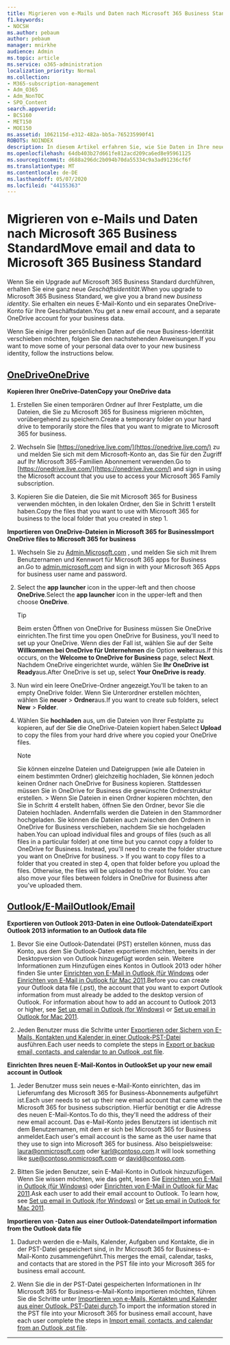 ```yaml
---
title: Migrieren von e-Mails und Daten nach Microsoft 365 Business Standard
f1.keywords:
- NOCSH
ms.author: pebaum
author: pebaum
manager: mnirkhe
audience: Admin
ms.topic: article
ms.service: o365-administration
localization_priority: Normal
ms.collection:
- M365-subscription-management
- Adm_O365
- Adm_NonTOC
- SPO_Content
search.appverid:
- BCS160
- MET150
- MOE150
ms.assetid: 1062115d-e312-482a-bb5a-765235990f41
ROBOTS: NOINDEX
description: In diesem Artikel erfahren Sie, wie Sie Daten in Ihre neue Geschäftsidentität umlegen.
ms.openlocfilehash: 64db403b27d661fe812acd209ca6ed8e95961125
ms.sourcegitcommit: d688a296dc2b094b70da55334c9a3ad91236cf6f
ms.translationtype: MT
ms.contentlocale: de-DE
ms.lasthandoff: 05/07/2020
ms.locfileid: "44155363"
---
```

# <a name="move-email-and-data-to-microsoft-365-business-standard"></a><span data-ttu-id="69fe4-103">Migrieren von e-Mails und Daten nach Microsoft 365 Business Standard</span><span class="sxs-lookup"><span data-stu-id="69fe4-103">Move email and data to Microsoft 365 Business Standard</span></span>

<span data-ttu-id="69fe4-104">Wenn Sie ein Upgrade auf Microsoft 365 Business Standard durchführen, erhalten Sie eine ganz neue *Geschäftsidentität*.</span><span class="sxs-lookup"><span data-stu-id="69fe4-104">When you upgrade to Microsoft 365 Business Standard, we give you a brand new  *business identity*.</span></span> <span data-ttu-id="69fe4-105">Sie erhalten ein neues E-Mail-Konto und ein separates OneDrive-Konto für Ihre Geschäftsdaten.</span><span class="sxs-lookup"><span data-stu-id="69fe4-105">You get a new email account, and a separate OneDrive account for your business data.</span></span> 
  
<span data-ttu-id="69fe4-106">Wenn Sie einige Ihrer persönlichen Daten auf die neue Business-Identität verschieben möchten, folgen Sie den nachstehenden Anweisungen.</span><span class="sxs-lookup"><span data-stu-id="69fe4-106">If you want to move some of your personal data over to your new business identity, follow the instructions below.</span></span>
  
## <a name="onedrive"></a>[<span data-ttu-id="69fe4-107">OneDrive</span><span class="sxs-lookup"><span data-stu-id="69fe4-107">OneDrive</span></span>](#tab/OneDrive)
  
 <span data-ttu-id="69fe4-108">**Kopieren Ihrer OneDrive-Daten**</span><span class="sxs-lookup"><span data-stu-id="69fe4-108">**Copy your OneDrive data**</span></span>
1. <span data-ttu-id="69fe4-109">Erstellen Sie einen temporären Ordner auf Ihrer Festplatte, um die Dateien, die Sie zu Microsoft 365 for Business migrieren möchten, vorübergehend zu speichern.</span><span class="sxs-lookup"><span data-stu-id="69fe4-109">Create a temporary folder on your hard drive to temporarily store the files that you want to migrate to Microsoft 365 for business.</span></span>
    
2. <span data-ttu-id="69fe4-110">Wechseln Sie [https://onedrive.live.com/](https://onedrive.live.com/) zu und melden Sie sich mit dem Microsoft-Konto an, das Sie für den Zugriff auf Ihr Microsoft 365-Familien Abonnement verwenden.</span><span class="sxs-lookup"><span data-stu-id="69fe4-110">Go to [https://onedrive.live.com/](https://onedrive.live.com/) and sign in using the Microsoft account that you use to access your Microsoft 365 Family subscription.</span></span> 
    
3. <span data-ttu-id="69fe4-111">Kopieren Sie die Dateien, die Sie mit Microsoft 365 for Business verwenden möchten, in den lokalen Ordner, den Sie in Schritt 1 erstellt haben.</span><span class="sxs-lookup"><span data-stu-id="69fe4-111">Copy the files that you want to use with Microsoft 365 for business to the local folder that you created in step 1.</span></span>
    
 <span data-ttu-id="69fe4-112">**Importieren von OneDrive-Dateien in Microsoft 365 for Business**</span><span class="sxs-lookup"><span data-stu-id="69fe4-112">**Import OneDrive files to Microsoft 365 for business**</span></span>
1. <span data-ttu-id="69fe4-113">Wechseln Sie zu [Admin.Microsoft.com](https://go.microsoft.com/fwlink/?LinkId=816877) , und melden Sie sich mit Ihrem Benutzernamen und Kennwort für Microsoft 365 apps for Business an.</span><span class="sxs-lookup"><span data-stu-id="69fe4-113">Go to [admin.microsoft.com](https://go.microsoft.com/fwlink/?LinkId=816877) and sign in with your Microsoft 365 Apps for business user name and password.</span></span> 
    
2. <span data-ttu-id="69fe4-114">Select the **app launcher** icon in the upper-left and then choose **OneDrive**.</span><span class="sxs-lookup"><span data-stu-id="69fe4-114">Select the **app launcher** icon in the upper-left and then choose **OneDrive**.</span></span>
  
    > [!TIP]
    > <span data-ttu-id="69fe4-115">Beim ersten Öffnen von OneDrive for Business müssen Sie OneDrive einrichten.</span><span class="sxs-lookup"><span data-stu-id="69fe4-115">The first time you open OneDrive for Business, you'll need to set up your OneDrive.</span></span> <span data-ttu-id="69fe4-116">Wenn dies der Fall ist, wählen Sie auf der Seite **Willkommen bei OneDrive für Unternehmen** die Option **weiter**aus.</span><span class="sxs-lookup"><span data-stu-id="69fe4-116">If this occurs, on the **Welcome to OneDrive for Business** page, select **Next**.</span></span> <span data-ttu-id="69fe4-117">Nachdem OneDrive eingerichtet wurde, wählen Sie **Ihr OneDrive ist Ready**aus.</span><span class="sxs-lookup"><span data-stu-id="69fe4-117">After OneDrive is set up, select **Your OneDrive is ready**.</span></span> 
  
3. <span data-ttu-id="69fe4-118">Nun wird ein leere OneDrive-Ordner angezeigt.</span><span class="sxs-lookup"><span data-stu-id="69fe4-118">You'll be taken to an empty OneDrive folder.</span></span> <span data-ttu-id="69fe4-119">Wenn Sie Unterordner erstellen möchten, wählen Sie **neuer** \> **Ordner**aus.</span><span class="sxs-lookup"><span data-stu-id="69fe4-119">If you want to create sub folders, select **New** \> **Folder**.</span></span>

4. <span data-ttu-id="69fe4-120">Wählen Sie **hochladen** aus, um die Dateien von Ihrer Festplatte zu kopieren, auf der Sie die OneDrive-Dateien kopiert haben.</span><span class="sxs-lookup"><span data-stu-id="69fe4-120">Select **Upload** to copy the files from your hard drive where you copied your OneDrive files.</span></span> 
  
    > [!NOTE]
    >  <span data-ttu-id="69fe4-p104">Sie können einzelne Dateien und Dateigruppen (wie alle Dateien in einem bestimmten Ordner) gleichzeitig hochladen, Sie können jedoch keinen Ordner nach OneDrive for Business kopieren. Stattdessen müssen Sie in OneDrive for Business die gewünschte Ordnerstruktur erstellen. >  Wenn Sie Dateien in einen Ordner kopieren möchten, den Sie in Schritt 4 erstellt haben, öffnen Sie den Ordner, bevor Sie die Dateien hochladen. Andernfalls werden die Dateien in den Stammordner hochgeladen. Sie können die Dateien auch zwischen den Ordnern in OneDrive for Business verschieben, nachdem Sie sie hochgeladen haben.</span><span class="sxs-lookup"><span data-stu-id="69fe4-p104">You can upload individual files and groups of files (such as all files in a particular folder) at one time but you cannot copy a folder to OneDrive for Business. Instead, you'll need to create the folder structure you want on OneDrive for business. >  If you want to copy files to a folder that you created in step 4, open that folder before you upload the files. Otherwise, the files will be uploaded to the root folder. You can also move your files between folders in OneDrive for Business after you've uploaded them.</span></span> 
  
## <a name="outlookemail"></a>[<span data-ttu-id="69fe4-126">Outlook/E-Mail</span><span class="sxs-lookup"><span data-stu-id="69fe4-126">Outlook/Email</span></span>](#tab/Outlook)
  
 <span data-ttu-id="69fe4-127">**Exportieren von Outlook 2013-Daten in eine Outlook-Datendatei**</span><span class="sxs-lookup"><span data-stu-id="69fe4-127">**Export Outlook 2013 information to an Outlook data file**</span></span>
1. <span data-ttu-id="69fe4-p105">Bevor Sie eine Outlook-Datendatei (PST) erstellen können, muss das Konto, aus dem Sie Outlook-Daten exportieren möchten, bereits in der Desktopversion von Outlook hinzugefügt worden sein. Weitere Informationen zum Hinzufügen eines Kontos in Outlook 2013 oder höher finden Sie unter [Einrichten von E-Mail in Outlook (für Windows](https://support.office.com/article/6e27792a-9267-4aa4-8bb6-c84ef146101b.aspx) oder [Einrichten von E-Mail in Outlook für Mac 2011](https://support.microsoft.com/en-us/office/set-up-email-in-mac-os-x-mail-de372dc4-9648-4044-a76c-e8a60e178d54).</span><span class="sxs-lookup"><span data-stu-id="69fe4-p105">Before you can create your Outlook data file (.pst), the account that you want to export Outlook information from must already be added to the desktop version of Outlook. For information about how to add an account to Outlook 2013 or higher, see [Set up email in Outlook (for Windows)](https://support.office.com/article/6e27792a-9267-4aa4-8bb6-c84ef146101b.aspx) or [Set up email in Outlook for Mac 2011](https://support.microsoft.com/en-us/office/set-up-email-in-mac-os-x-mail-de372dc4-9648-4044-a76c-e8a60e178d54).</span></span>
    
2. <span data-ttu-id="69fe4-130">Jeden Benutzer muss die Schritte unter [Exportieren oder Sichern von E-Mails, Kontakten und Kalender in einer Outlook-PST-Datei](https://support.office.com/article/14252b52-3075-4e9b-be4e-ff9ef1068f91.aspx) ausführen.</span><span class="sxs-lookup"><span data-stu-id="69fe4-130">Each user needs to complete the steps in [Export or backup email, contacts, and calendar to an Outlook .pst file](https://support.office.com/article/14252b52-3075-4e9b-be4e-ff9ef1068f91.aspx).</span></span>
    
 <span data-ttu-id="69fe4-131">**Einrichten Ihres neuen E-Mail-Kontos in Outlook**</span><span class="sxs-lookup"><span data-stu-id="69fe4-131">**Set up your new email account in Outlook**</span></span>
1. <span data-ttu-id="69fe4-132">Jeder Benutzer muss sein neues e-Mail-Konto einrichten, das im Lieferumfang des Microsoft 365 for Business-Abonnements aufgeführt ist.</span><span class="sxs-lookup"><span data-stu-id="69fe4-132">Each user needs to set up their new email account that came with the Microsoft 365 for business subscription.</span></span> <span data-ttu-id="69fe4-133">Hierfür benötigt er die Adresse des neuen E-Mail-Kontos.</span><span class="sxs-lookup"><span data-stu-id="69fe4-133">To do this, they'll need the address of their new email account.</span></span> <span data-ttu-id="69fe4-134">Das e-Mail-Konto jedes Benutzers ist identisch mit dem Benutzernamen, mit dem er sich bei Microsoft 365 for Business anmeldet.</span><span class="sxs-lookup"><span data-stu-id="69fe4-134">Each user's email account is the same as the user name that they use to sign into Microsoft 365 for business.</span></span> <span data-ttu-id="69fe4-135">Also beispielsweise: laura@onmicrosoft.com oder karl@contoso.com.</span><span class="sxs-lookup"><span data-stu-id="69fe4-135">It will look something like sue@contoso.onmicrosoft.com or david@contoso.com.</span></span>
    
2. <span data-ttu-id="69fe4-p107">Bitten Sie jeden Benutzer, sein E-Mail-Konto in Outlook hinzuzufügen. Wenn Sie wissen möchten, wie das geht, lesen Sie [Einrichten von E-Mail in Outlook (für Windows)](https://support.office.com/article/6e27792a-9267-4aa4-8bb6-c84ef146101b.aspx) oder [Einrichten von E-Mail in Outlook für Mac 2011](https://support.microsoft.com/en-us/office/set-up-email-in-mac-os-x-mail-de372dc4-9648-4044-a76c-e8a60e178d54).</span><span class="sxs-lookup"><span data-stu-id="69fe4-p107">Ask each user to add their email account to Outlook. To learn how, see [Set up email in Outlook (for Windows)](https://support.office.com/article/6e27792a-9267-4aa4-8bb6-c84ef146101b.aspx) or [Set up email in Outlook for Mac 2011](https://support.microsoft.com/en-us/office/set-up-email-in-mac-os-x-mail-de372dc4-9648-4044-a76c-e8a60e178d54).</span></span>
    
 <span data-ttu-id="69fe4-138">**Importieren von -Daten aus einer Outlook-Datendatei**</span><span class="sxs-lookup"><span data-stu-id="69fe4-138">**Import information from the Outlook data file**</span></span>
1. <span data-ttu-id="69fe4-139">Dadurch werden die e-Mails, Kalender, Aufgaben und Kontakte, die in der PST-Datei gespeichert sind, in Ihr Microsoft 365 for Business-e-Mail-Konto zusammengeführt.</span><span class="sxs-lookup"><span data-stu-id="69fe4-139">This merges the email, calendar, tasks, and contacts that are stored in the PST file into your Microsoft 365 for business email account.</span></span>
    
2. <span data-ttu-id="69fe4-140">Wenn Sie die in der PST-Datei gespeicherten Informationen in Ihr Microsoft 365 for Business-e-Mail-Konto importieren möchten, führen Sie die Schritte unter [Importieren von e-Mails, Kontakten und Kalender aus einer Outlook. PST-Datei durch](https://support.office.com/article/431a8e9a-f99f-4d5f-ae48-ded54b3440ac.aspx).</span><span class="sxs-lookup"><span data-stu-id="69fe4-140">To import the information stored in the PST file into your Microsoft 365 for business email account, have each user complete the steps in [Import email, contacts, and calendar from an Outlook .pst file](https://support.office.com/article/431a8e9a-f99f-4d5f-ae48-ded54b3440ac.aspx).</span></span>
    
---

